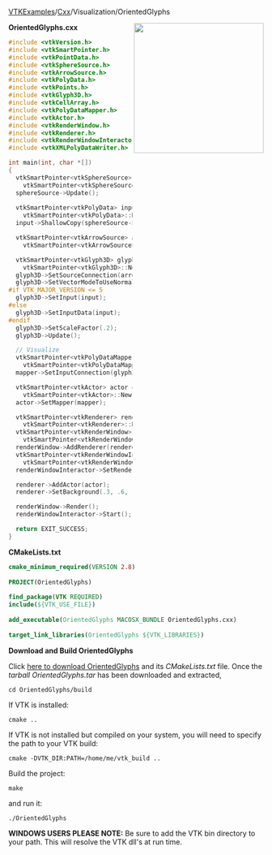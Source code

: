 [VTKExamples](/index/)/[Cxx](/Cxx)/Visualization/OrientedGlyphs

<img align="right" src="https://github.com/lorensen/VTKExamples/blob/gh-pages/Testing/Baseline/Visualization/TestOrientedGlyphs.png?raw=true" width="256" />

**OrientedGlyphs.cxx**
```c++
#include <vtkVersion.h>
#include <vtkSmartPointer.h>
#include <vtkPointData.h>
#include <vtkSphereSource.h>
#include <vtkArrowSource.h>
#include <vtkPolyData.h>
#include <vtkPoints.h>
#include <vtkGlyph3D.h>
#include <vtkCellArray.h>
#include <vtkPolyDataMapper.h>
#include <vtkActor.h>
#include <vtkRenderWindow.h>
#include <vtkRenderer.h>
#include <vtkRenderWindowInteractor.h>
#include <vtkXMLPolyDataWriter.h>

int main(int, char *[])
{
  vtkSmartPointer<vtkSphereSource> sphereSource =
    vtkSmartPointer<vtkSphereSource>::New();
  sphereSource->Update();
  
  vtkSmartPointer<vtkPolyData> input =
    vtkSmartPointer<vtkPolyData>::New();
  input->ShallowCopy(sphereSource->GetOutput());

  vtkSmartPointer<vtkArrowSource> arrowSource =
    vtkSmartPointer<vtkArrowSource>::New();

  vtkSmartPointer<vtkGlyph3D> glyph3D =
    vtkSmartPointer<vtkGlyph3D>::New();
  glyph3D->SetSourceConnection(arrowSource->GetOutputPort());
  glyph3D->SetVectorModeToUseNormal();
#if VTK_MAJOR_VERSION <= 5
  glyph3D->SetInput(input);
#else
  glyph3D->SetInputData(input);
#endif
  glyph3D->SetScaleFactor(.2);
  glyph3D->Update();

  // Visualize
  vtkSmartPointer<vtkPolyDataMapper> mapper =
    vtkSmartPointer<vtkPolyDataMapper>::New();
  mapper->SetInputConnection(glyph3D->GetOutputPort());

  vtkSmartPointer<vtkActor> actor =
    vtkSmartPointer<vtkActor>::New();
  actor->SetMapper(mapper);

  vtkSmartPointer<vtkRenderer> renderer =
    vtkSmartPointer<vtkRenderer>::New();
  vtkSmartPointer<vtkRenderWindow> renderWindow =
    vtkSmartPointer<vtkRenderWindow>::New();
  renderWindow->AddRenderer(renderer);
  vtkSmartPointer<vtkRenderWindowInteractor> renderWindowInteractor =
    vtkSmartPointer<vtkRenderWindowInteractor>::New();
  renderWindowInteractor->SetRenderWindow(renderWindow);

  renderer->AddActor(actor);
  renderer->SetBackground(.3, .6, .3); // Background color green

  renderWindow->Render();
  renderWindowInteractor->Start();

  return EXIT_SUCCESS;
}
```
**CMakeLists.txt**
```cmake
cmake_minimum_required(VERSION 2.8)
 
PROJECT(OrientedGlyphs)
 
find_package(VTK REQUIRED)
include(${VTK_USE_FILE})
 
add_executable(OrientedGlyphs MACOSX_BUNDLE OrientedGlyphs.cxx)
 
target_link_libraries(OrientedGlyphs ${VTK_LIBRARIES})
```

**Download and Build OrientedGlyphs**

Click [here to download OrientedGlyphs](https://github.com/lorensen/VTKWikiExamplesTarballs/raw/master/OrientedGlyphs.tar) and its *CMakeLists.txt* file.
Once the *tarball OrientedGlyphs.tar* has been downloaded and extracted,
```
cd OrientedGlyphs/build 
```
If VTK is installed:
```
cmake ..
```
If VTK is not installed but compiled on your system, you will need to specify the path to your VTK build:
```
cmake -DVTK_DIR:PATH=/home/me/vtk_build ..
```
Build the project:
```
make
```
and run it:
```
./OrientedGlyphs
```
**WINDOWS USERS PLEASE NOTE:** Be sure to add the VTK bin directory to your path. This will resolve the VTK dll's at run time.


